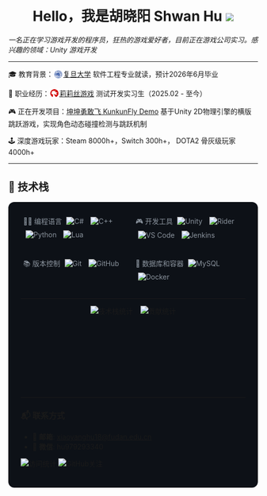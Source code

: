 <h1 align="center"><b>Hello，我是胡晓阳 Shwan Hu </b><img src="https://media.giphy.com/media/hvRJCLFzcasrR4ia7z/giphy.gif" width="35"></h1>

*一名正在学习游戏开发的程序员，狂热的游戏爱好者，目前正在游戏公司实习。感兴趣的领域：Unity 游戏开发*

---

🎓 教育背景：[<img src="images/复旦蓝色校徽(白底).png" alt="复旦大学LOGO" width="20" height="20" style="vertical-align: middle; transform: translateY(-1px);">复旦大学](https://www.fudan.edu.cn/) 软件工程专业就读，预计2026年6月毕业

🏢 职业经历：[<img src="images/lilithLOGO.png" alt="复旦大学LOGO" width="20" height="20" style="vertical-align: middle; transform: translateY(-2px);">莉莉丝游戏](https://www.lilithgames.com/) 测试开发实习生（2025.02 - 至今）

🎮 正在开发项目：[坤坤勇敢飞 KunkunFly Demo](https://github.com/ShawnHu0815/Unity-PJ3-KunkunFly) 基于Unity 2D物理引擎的横版跳跃游戏，实现角色动态碰撞检测与跳跃机制

🕹️ 深度游戏玩家：Steam 8000h+，Switch 300h+， DOTA2 骨灰级玩家 4000h+

---

## 🔧 技术栈

<div style="background-color: #0d1117; padding: 25px; border-radius: 12px; margin: 10px 0;">
  <!-- 编程语言和开发工具 -->
  <div style="display: flex; margin-bottom: 20px;">
    <div style="flex: 1;">
      <p style="color: #8b949e; margin: 0 0 10px 5px; font-size: 14px;">👨‍💻 编程语言
      <img src="https://img.shields.io/badge/C%23-239120?style=for-the-badge&logo=dotnet&logoColor=white" alt="C#" style="margin: 5px;"/>
      <img src="https://img.shields.io/badge/C%2B%2B-00599C?style=for-the-badge&logo=c%2B%2B&logoColor=white" alt="C++" style="margin: 5px;"/>
      <img src="https://img.shields.io/badge/Python-3776AB?style=for-the-badge&logo=python&logoColor=white" alt="Python" style="margin: 5px"/>
      <img src="https://img.shields.io/badge/Lua-2C2D72?style=for-the-badge&logo=lua&logoColor=white" alt="Lua" style="margin: 5px"/>
      </p>
    </div>
    <div style="flex: 1;">
      <p style="color: #8b949e; margin: 0 0 10px 5px; font-size: 14px;">🎮 开发工具
      <img src="https://img.shields.io/badge/Unity-000000?style=for-the-badge&logo=unity&logoColor=white" alt="Unity" style="margin: 5px"/>
      <img src="https://img.shields.io/badge/Rider-000000?style=for-the-badge&logo=rider&logoColor=white" alt="Rider" style="margin: 5px"/>
      <img src="https://img.shields.io/badge/VS_Code-007ACC?style=for-the-badge&logo=visual-studio-code&logoColor=white" alt="VS Code" style="margin: 5px"/>
      <img src="https://img.shields.io/badge/Jenkins-D24929?style=for-the-badge&logo=jenkins&logoColor=white" alt="Jenkins" style="margin: 5px;"/>
      </p>
    </div>
  </div>
  <!-- 版本控制和数据库 -->
  <div style="display: flex; margin-bottom: 20px;">
    <div style="flex: 1;">
      <p style="color: #8b949e; margin: 0 0 10px 5px; font-size: 14px;">📚 版本控制
      <img src="https://img.shields.io/badge/Git-F05032?style=for-the-badge&logo=git&logoColor=white" alt="Git" style="margin: 5px"/>
      <img src="https://img.shields.io/badge/GitHub-181717?style=for-the-badge&logo=github&logoColor=white" alt="GitHub" style="margin: 5px"/>
      </p>
    </div>
    <div style="flex: 1;">
      <p style="color: #8b949e; margin: 0 0 10px 5px; font-size: 14px;">💾 数据库和容器
      <img src="https://img.shields.io/badge/MySQL-4479A1?style=for-the-badge&logo=mysql&logoColor=white" alt="MySQL" style="margin: 5px"/>
      <img src="https://img.shields.io/badge/Docker-2496ED?style=for-the-badge&logo=docker&logoColor=white" alt="Docker" style="margin: 5px"/>
      </p>
    </div>
  </div>

---

<div align="center">
  <div style="display: flex; justify-content: center; gap: 15px;">
    <img height="170" src="https://github-readme-stats.vercel.app/api/top-langs?username=shawnhu0815&show_icons=true&theme=dark&locale=en&layout=compact&card_width=320" alt="技术栈统计" />
    <img height="170" src="https://github-readme-stats.vercel.app/api?username=shawnhu0815&show_icons=true&theme=dark&locale=en&hide=contribs" alt="贡献统计" />
  </div>
</div>

---

### 📬 联系方式
- 📧 **邮箱**: xiaoyanghu18@fudan.edu.cn  
- 📱 **微信**: hu979293340

<p align="left"> 
  <img src="https://komarev.com/ghpvc/?username=shawnhu0815&label=ProfileViews&color=0e75b6&style=flat" alt="访问统计" /> 
  <img src="https://img.shields.io/github/followers/shawnhu0815?label=Follow&style=social" alt="GitHub关注" />
</p>

